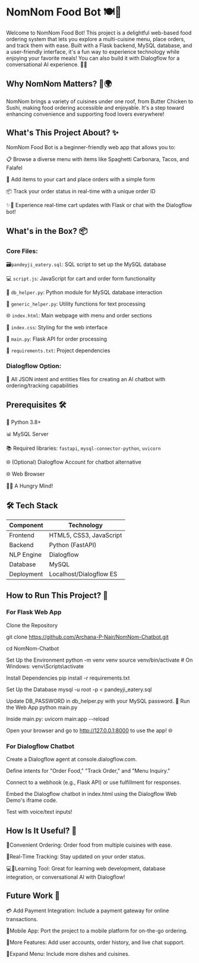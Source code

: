 # NomNom Food Bot 🍽️🌟

Welcome to NomNom Food Bot! This project is a delightful web-based food ordering system that lets you explore a multi-cuisine menu, place orders, and track them with ease. Built with a Flask backend, MySQL database, and a user-friendly interface, it's a fun way to experience technology while enjoying your favorite meals! You can also build it with Dialogflow for a conversational AI experience. 🍕🙌

## Why NomNom Matters? 🍴🌍

NomNom brings a variety of cuisines under one roof, from Butter Chicken to Sushi, making food ordering accessible and enjoyable. It's a step toward enhancing convenience and supporting food lovers everywhere! 

## What's This Project About? ✨

NomNom Food Bot is a beginner-friendly web app that allows you to:

📋 Browse a diverse menu with items like Spaghetti Carbonara, Tacos, and Falafel 

🛒 Add items to your cart and place orders with a simple form 

📦 Track your order status in real-time with a unique order ID 

✨🎇 Experience real-time cart updates with Flask or chat with the Dialogflow bot!

## What's in the Box? 📦

### Core Files:
🗃️`pandeyji_eatery.sql`: SQL script to set up the MySQL database

💻 `script.js`: JavaScript for cart and order form functionality 

🐍 `db_helper.py`: Python module for MySQL database interaction 

🔧 `generic_helper.py`: Utility functions for text processing 

🌐 `index.html`: Main webpage with menu and order sections 

🎨 `index.css`: Styling for the web interface 

🚀 `main.py`: Flask API for order processing 

📜 `requirements.txt`: Project dependencies 

### Dialogflow Option:
🤖 All JSON intent and entities files for creating an AI chatbot with ordering/tracking capabilities 

## Prerequisites 🛠️

🐍 Python 3.8+ 

📊 MySQL Server 

📚 Required libraries: `fastapi`, `mysql-connector-python`, `uvicorn` 

🌐 (Optional) Dialogflow Account for chatbot alternative 

🌐 Web Browser 

🍔😄 A Hungry Mind! 

  
## 🛠️ Tech Stack  

| Component       | Technology               |
|----------------|--------------------------|
| Frontend       | HTML5, CSS3, JavaScript  |
| Backend        | Python (FastAPI)         |
| NLP Engine     | Dialogflow               |
| Database       | MySQL                    |
| Deployment     | Localhost/Dialogflow ES  |

## How to Run This Project? 🚀

### For Flask Web App

Clone the Repository

git clone https://github.com/Archana-P-Nair/NomNom-Chatbot.git

cd NomNom-Chatbot

Set Up the Environment
python -m venv venv
source venv/bin/activate  # On Windows: venv\Scripts\activate

Install Dependencies
pip install -r requirements.txt

Set Up the Database
mysql -u root -p < pandeyji_eatery.sql

Update DB_PASSWORD in db_helper.py with your MySQL password. 🔑
Run the Web App
python main.py

Inside main.py:
uvicorn main:app --reload

Open your browser and go to http://127.0.0.1:8000 to use the app! 🌐

### For Dialogflow Chatbot

Create a Dialogflow agent at console.dialogflow.com.

Define intents for "Order Food," "Track Order," and "Menu Inquiry."

Connect to a webhook (e.g., Flask API) or use fulfillment for responses.

Embed the Dialogflow chatbot in index.html using the Dialogflow Web Demo's iframe code.

Test with voice/text inputs! 

## How Is It Useful? 🌟

🍱Convenient Ordering: Order food from multiple cuisines with ease. 

📡Real-Time Tracking: Stay updated on your order status. 

💻🤖Learning Tool: Great for learning web development, database integration, or conversational AI with Dialogflow! 

## Future Work 🌱

💳 Add Payment Integration: Include a payment gateway for online transactions. 

📱Mobile App: Port the project to a mobile platform for on-the-go ordering. 

👥More Features: Add user accounts, order history, and live chat support. 

🌮Expand Menu: Include more dishes and cuisines. 
